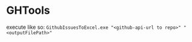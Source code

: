 # GHTools

execute like so:
`GithubIssuesToExcel.exe "<github-api-url to repo>" "<outputFilePath>"`
